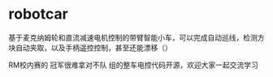 # robotcar

基于麦克纳姆轮和直流减速电机控制的带臂智能小车，可以完成自动巡线，检测方块自动夹取，以及手柄遥控控制，甚至还能漂移（）

RM校内赛的 冠军很难拿对不队 组的整车电控代码开源，欢迎大家一起交流学习
